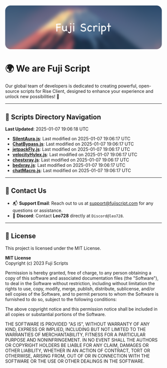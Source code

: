 ![Banner](.github/b.webp)

# 🌍 **We are Fuji Script**

Our global team of developers is dedicated to creating powerful, open-source scripts for Rise Client, designed to enhance your experience and unlock new possibilities! 🌟

---
<!-- SCRIPTS_NAVIGATION_START -->
## 📂 **Scripts Directory Navigation**

**Last Updated**: 2025-01-07 19:06:18 UTC

- **[SilentAura.js](scripts/SilentAura.js)**: Last modified on 2025-01-07 19:06:17 UTC
- **[ChatBypass.js](scripts/ChatBypass.js)**: Last modified on 2025-01-07 19:06:17 UTC
- **[jetpackFly.js](scripts/jetpackFly.js)**: Last modified on 2025-01-07 19:06:17 UTC
- **[velocityHylex.js](scripts/velocityHylex.js)**: Last modified on 2025-01-07 19:06:17 UTC
- **[chestxray.js](scripts/chestxray.js)**: Last modified on 2025-01-07 19:06:17 UTC
- **[bedxray.js](scripts/bedxray.js)**: Last modified on 2025-01-07 19:06:17 UTC
- **[chatMacro.js](scripts/chatMacro.js)**: Last modified on 2025-01-07 19:06:17 UTC

<!-- SCRIPTS_NAVIGATION_END -->

---

## 💬 **Contact Us**  
- 📬 **Support Email**: Reach out to us at [support@fujiscript.com](mailto:support@fujiscript.com) for any questions or assistance.  
- 💬 **Discord**: Contact **Leo728** directly at `Discord@leo728`.

---

## 📜 **License**

This project is licensed under the MIT License.  

**MIT License**  
Copyright (c) 2023 Fuji Scripts  

Permission is hereby granted, free of charge, to any person obtaining a copy of this software and associated documentation files (the "Software"), to deal in the Software without restriction, including without limitation the rights to use, copy, modify, merge, publish, distribute, sublicense, and/or sell copies of the Software, and to permit persons to whom the Software is furnished to do so, subject to the following conditions:  

The above copyright notice and this permission notice shall be included in all copies or substantial portions of the Software.  

THE SOFTWARE IS PROVIDED "AS IS", WITHOUT WARRANTY OF ANY KIND, EXPRESS OR IMPLIED, INCLUDING BUT NOT LIMITED TO THE WARRANTIES OF MERCHANTABILITY, FITNESS FOR A PARTICULAR PURPOSE AND NONINFRINGEMENT. IN NO EVENT SHALL THE AUTHORS OR COPYRIGHT HOLDERS BE LIABLE FOR ANY CLAIM, DAMAGES OR OTHER LIABILITY, WHETHER IN AN ACTION OF CONTRACT, TORT OR OTHERWISE, ARISING FROM, OUT OF OR IN CONNECTION WITH THE SOFTWARE OR THE USE OR OTHER DEALINGS IN THE SOFTWARE.  
